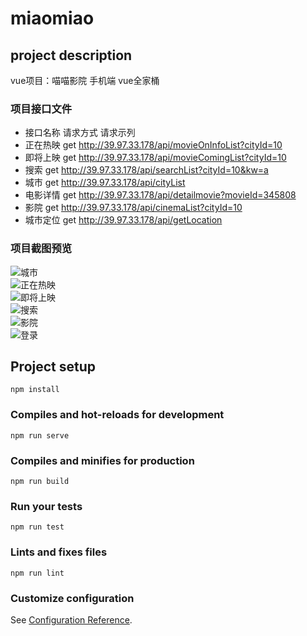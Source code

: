 # miaomiao

## project description
vue项目：喵喵影院 手机端
vue全家桶

### 项目接口文件
* 接口名称	请求方式	请求示列
* 正在热映	get	       http://39.97.33.178/api/movieOnInfoList?cityId=10
* 即将上映	get        http://39.97.33.178/api/movieComingList?cityId=10
* 搜索	    get        http://39.97.33.178/api/searchList?cityId=10&kw=a
* 城市	    get	       http://39.97.33.178/api/cityList
* 电影详情	get	       http://39.97.33.178/api/detailmovie?movieId=345808
* 影院	    get   	   http://39.97.33.178/api/cinemaList?cityId=10
* 城市定位	get	       http://39.97.33.178/api/getLocation

### 项目截图预览
![城市](https://github.com/dhhjk/miaomiao/raw/setData/src/assets/photo1/city.png) <br>
![正在热映](https://github.com/dhhjk/miaomiao/raw/setData/src/assets/photo1/hot.png) <br>
![即将上映](https://github.com/dhhjk/miaomiao/raw/setData/src/assets/photo1/coming.png) <br>
![搜索](https://github.com/dhhjk/miaomiao/raw/setData/src/assets/photo1/search.png) <br>
![影院](https://github.com/dhhjk/miaomiao/raw/setData/src/assets/photo1/cinema.png) <br>
![登录](https://github.com/dhhjk/miaomiao/raw/setData/src/assets/photo1/login.png) <br>
## Project setup
```
npm install
```

### Compiles and hot-reloads for development
```
npm run serve
```

### Compiles and minifies for production
```
npm run build
```

### Run your tests
```
npm run test
```

### Lints and fixes files
```
npm run lint
```

### Customize configuration
See [Configuration Reference](https://cli.vuejs.org/config/).
